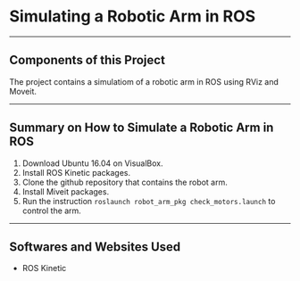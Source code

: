 # Simulating a Robotic Arm in ROS


--- 

## Components of this Project

The project contains a simulatiom of a robotic arm in ROS using RViz and Moveit.

---

## Summary on How to Simulate a Robotic Arm in ROS

1. Download Ubuntu 16.04 on VisualBox.
2. Install ROS Kinetic packages.
3. Clone the github repository that contains the robot arm.
4. Install Miveit packages.
5. Run the instruction `roslaunch robot_arm_pkg check_motors.launch` to control the arm.

---

## Softwares and Websites Used

- ROS Kinetic
